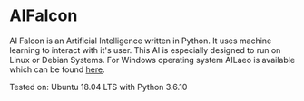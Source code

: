 # AIFalcon

AI Falcon is an Artificial Intelligence written in Python. It uses machine learning to interact with it's user. This AI is especially designed to run on Linux or Debian Systems. For Windows operating system AILaeo is available which can be found <a href="https://github.com/MahirHamiAbrar/AILaeo">here</a>.

Tested on: Ubuntu 18.04 LTS with Python 3.6.10
